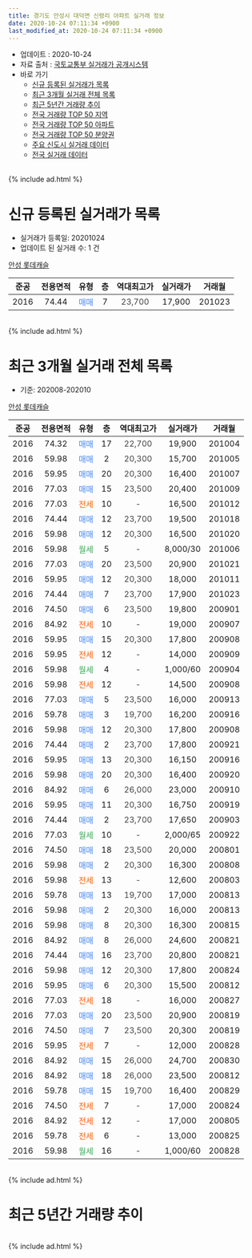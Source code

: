 ```yaml
---
title: 경기도 안성시 대덕면 신령리 아파트 실거래 정보
date: 2020-10-24 07:11:34 +0900
last_modified_at: 2020-10-24 07:11:34 +0900
---
```


* 업데이트 : 2020-10-24
* 자료 출처 : [국토교통부 실거래가 공개시스템](http://rt.molit.go.kr)
* 바로 가기
    * [신규 등록된 실거래가 목록](#신규-등록된-실거래가-목록)
    * [최근 3개월 실거래 전체 목록](#최근-3개월-실거래-전체-목록)
    * [최근 5년간 거래량 추이](#최근-5년간-거래량-추이)
    * [전국 거래량 TOP 50 지역](https://inasie.github.io/apt-trade-info/최근-3개월-전국에서-가장-거래가-많이-발생한-지역)
    * [전국 거래량 TOP 50 아파트](https://inasie.github.io/apt-trade-info/최근-3개월-전국에서-가장-거래가-많이-발생한-아파트)
    * [전국 거래량 TOP 50 분양권](https://inasie.github.io/apt-trade-info/최근-3개월-전국에서-가장-거래가-많이-발생한-분양권)
    * [주요 신도시 실거래 데이터](https://inasie.github.io/apt-trade-info/주요-신도시)
    * [전국 실거래 데이터](https://inasie.github.io/apt-trade-info/전국)
<br>
{% include ad.html %}
<br>

# 신규 등록된 실거래가 목록
* 실거래가 등록일: 20201024
* 업데이트 된 실거래 수: 1 건


[안성 롯데캐슬](https://search.naver.com/search.naver?query=%EA%B2%BD%EA%B8%B0%EB%8F%84+%EC%95%88%EC%84%B1%EC%8B%9C+%EB%8C%80%EB%8D%95%EB%A9%B4+%EC%8B%A0%EB%A0%B9%EB%A6%AC+%EC%95%88%EC%84%B1+%EB%A1%AF%EB%8D%B0%EC%BA%90%EC%8A%AC)

|준공|전용면적|유형|층|역대최고가|실거래가|거래월|
|:---:|:---:|:---:|:---:|:---:|:---:|:---:|
|2016|74.44|<span style="color:#4285f3">매매</span>|7|<span style="color:#444444">23,700</span>|17,900|201023|


<br>
{% include ad.html %}
<br>

# 최근 3개월 실거래 전체 목록
* 기준: 202008-202010


[안성 롯데캐슬](https://search.naver.com/search.naver?query=%EA%B2%BD%EA%B8%B0%EB%8F%84+%EC%95%88%EC%84%B1%EC%8B%9C+%EB%8C%80%EB%8D%95%EB%A9%B4+%EC%8B%A0%EB%A0%B9%EB%A6%AC+%EC%95%88%EC%84%B1+%EB%A1%AF%EB%8D%B0%EC%BA%90%EC%8A%AC)

|준공|전용면적|유형|층|역대최고가|실거래가|거래월|
|:---:|:---:|:---:|:---:|:---:|:---:|:---:|
|2016|74.32|<span style="color:#4285f3">매매</span>|17|<span style="color:#444444">22,700</span>|19,900|201004|
|2016|59.98|<span style="color:#4285f3">매매</span>|2|<span style="color:#444444">20,300</span>|15,700|201005|
|2016|59.95|<span style="color:#4285f3">매매</span>|20|<span style="color:#444444">20,300</span>|16,400|201007|
|2016|77.03|<span style="color:#4285f3">매매</span>|15|<span style="color:#444444">23,500</span>|20,400|201009|
|2016|77.03|<span style="color:#ff5a00">전세</span>|10|<span style="color:#444444">-</span>|16,500|201012|
|2016|74.44|<span style="color:#4285f3">매매</span>|12|<span style="color:#444444">23,700</span>|19,500|201018|
|2016|59.98|<span style="color:#4285f3">매매</span>|12|<span style="color:#444444">20,300</span>|16,500|201020|
|2016|59.98|<span style="color:#34a853">월세</span>|5|<span style="color:#444444">-</span>|8,000/30|201006|
|2016|77.03|<span style="color:#4285f3">매매</span>|20|<span style="color:#444444">23,500</span>|20,900|201021|
|2016|59.95|<span style="color:#4285f3">매매</span>|12|<span style="color:#444444">20,300</span>|18,000|201011|
|2016|74.44|<span style="color:#4285f3">매매</span>|7|<span style="color:#444444">23,700</span>|17,900|201023|
|2016|74.50|<span style="color:#4285f3">매매</span>|6|<span style="color:#444444">23,500</span>|19,800|200901|
|2016|84.92|<span style="color:#ff5a00">전세</span>|10|<span style="color:#444444">-</span>|19,000|200907|
|2016|59.95|<span style="color:#4285f3">매매</span>|15|<span style="color:#444444">20,300</span>|17,800|200908|
|2016|59.95|<span style="color:#ff5a00">전세</span>|12|<span style="color:#444444">-</span>|14,000|200909|
|2016|59.98|<span style="color:#34a853">월세</span>|4|<span style="color:#444444">-</span>|1,000/60|200904|
|2016|59.98|<span style="color:#ff5a00">전세</span>|12|<span style="color:#444444">-</span>|14,500|200908|
|2016|77.03|<span style="color:#4285f3">매매</span>|5|<span style="color:#444444">23,500</span>|16,000|200913|
|2016|59.78|<span style="color:#4285f3">매매</span>|3|<span style="color:#444444">19,700</span>|16,200|200916|
|2016|59.98|<span style="color:#4285f3">매매</span>|12|<span style="color:#444444">20,300</span>|17,800|200908|
|2016|74.44|<span style="color:#4285f3">매매</span>|2|<span style="color:#444444">23,700</span>|17,800|200921|
|2016|59.95|<span style="color:#4285f3">매매</span>|13|<span style="color:#444444">20,300</span>|16,150|200916|
|2016|59.98|<span style="color:#4285f3">매매</span>|20|<span style="color:#444444">20,300</span>|16,400|200920|
|2016|84.92|<span style="color:#4285f3">매매</span>|6|<span style="color:#444444">26,000</span>|23,000|200910|
|2016|59.95|<span style="color:#4285f3">매매</span>|11|<span style="color:#444444">20,300</span>|16,750|200919|
|2016|74.44|<span style="color:#4285f3">매매</span>|2|<span style="color:#444444">23,700</span>|17,650|200903|
|2016|77.03|<span style="color:#34a853">월세</span>|10|<span style="color:#444444">-</span>|2,000/65|200922|
|2016|74.50|<span style="color:#4285f3">매매</span>|18|<span style="color:#444444">23,500</span>|20,000|200801|
|2016|59.98|<span style="color:#4285f3">매매</span>|2|<span style="color:#444444">20,300</span>|16,300|200808|
|2016|59.98|<span style="color:#ff5a00">전세</span>|13|<span style="color:#444444">-</span>|12,600|200803|
|2016|59.78|<span style="color:#4285f3">매매</span>|13|<span style="color:#444444">19,700</span>|17,000|200813|
|2016|59.98|<span style="color:#4285f3">매매</span>|2|<span style="color:#444444">20,300</span>|16,000|200813|
|2016|59.98|<span style="color:#4285f3">매매</span>|8|<span style="color:#444444">20,300</span>|16,300|200815|
|2016|84.92|<span style="color:#4285f3">매매</span>|8|<span style="color:#444444">26,000</span>|24,600|200821|
|2016|74.44|<span style="color:#4285f3">매매</span>|16|<span style="color:#444444">23,700</span>|20,800|200821|
|2016|59.98|<span style="color:#4285f3">매매</span>|12|<span style="color:#444444">20,300</span>|17,800|200824|
|2016|59.95|<span style="color:#4285f3">매매</span>|6|<span style="color:#444444">20,300</span>|15,500|200812|
|2016|77.03|<span style="color:#ff5a00">전세</span>|18|<span style="color:#444444">-</span>|16,000|200827|
|2016|77.03|<span style="color:#4285f3">매매</span>|20|<span style="color:#444444">23,500</span>|20,900|200819|
|2016|74.50|<span style="color:#4285f3">매매</span>|7|<span style="color:#444444">23,500</span>|20,300|200819|
|2016|59.95|<span style="color:#ff5a00">전세</span>|7|<span style="color:#444444">-</span>|12,000|200828|
|2016|84.92|<span style="color:#4285f3">매매</span>|15|<span style="color:#444444">26,000</span>|24,700|200830|
|2016|84.92|<span style="color:#4285f3">매매</span>|18|<span style="color:#444444">26,000</span>|23,500|200812|
|2016|59.78|<span style="color:#4285f3">매매</span>|15|<span style="color:#444444">19,700</span>|16,400|200829|
|2016|74.50|<span style="color:#ff5a00">전세</span>|7|<span style="color:#444444">-</span>|17,000|200824|
|2016|84.92|<span style="color:#ff5a00">전세</span>|12|<span style="color:#444444">-</span>|17,000|200805|
|2016|59.78|<span style="color:#ff5a00">전세</span>|6|<span style="color:#444444">-</span>|13,000|200825|
|2016|59.98|<span style="color:#34a853">월세</span>|16|<span style="color:#444444">-</span>|1,000/60|200828|


<br>
{% include ad.html %}
<br>

# 최근 5년간 거래량 추이


<div style="width:100%;">
    <canvas id="deal_progress" height="200"></canvas>
</div>

<script>
new Chart(document.getElementById("deal_progress"), {
    type: 'line',
    data: {
        labels: ['201510','201511','201512','201601','201602','201603','201604','201605','201606','201607','201608','201609','201610','201611','201612','201701','201702','201703','201704','201705','201706','201707','201708','201709','201710','201711','201712','201801','201802','201803','201804','201805','201806','201807','201808','201809','201810','201811','201812','201901','201902','201903','201904','201905','201906','201907','201908','201909','201910','201911','201912','202001','202002','202003','202004','202005','202006','202007','202008','202009','202010'],
        datasets: [{
            label: '매매',
            pointRadius: 1,
            data: [0, 0, 0, 0, 0, 2, 2, 15, 7, 10, 2, 5, 4, 3, 8, 3, 7, 7, 12, 9, 6, 5, 5, 9, 6, 5, 10, 3, 7, 12, 9, 6, 9, 7, 9, 11, 7, 9, 9, 7, 7, 14, 10, 5, 10, 7, 15, 11, 15, 12, 22, 16, 15, 17, 13, 18, 24, 26, 14, 11, 9],
            borderColor: "rgba(255, 201, 14, 1)",
            backgroundColor: "rgba(255, 201, 14, 0.5)",
            fill: false,
            lineTension: 0
        },{
            label: '전월세',
            pointRadius: 1,
            data: [0, 0, 0, 23, 47, 54, 27, 15, 4, 8, 7, 1, 4, 4, 2, 1, 5, 2, 2, 3, 5, 5, 3, 6, 3, 7, 5, 13, 23, 23, 14, 9, 10, 10, 5, 7, 9, 5, 10, 6, 10, 11, 3, 6, 6, 12, 8, 6, 5, 7, 12, 10, 18, 11, 16, 8, 8, 5, 7, 5, 2],
            borderColor: "rgba(0, 141, 185, 1)",
            backgroundColor: "rgba(0, 141, 185, 0.5)",
            fill: false,
            lineTension: 0
        }
        ]
    },
    options: {
        responsive: true,
        title: {
            display: false
        },
        tooltips: {
            mode: 'index',
            intersect: false
        },
        hover: {
            mode: 'nearest',
            intersect: true
        },
        scales: {
            xAxes: [{
                display: true,
                scaleLabel: {
                    display: true,
                    labelString: '년/월'
                }
            }],
            yAxes: [{
                display: true,
                ticks: {
                    suggestedMin: 0,
                },
                scaleLabel: {
                    display: true,
                    labelString: '실거래 수'
                }
            }]
        }
    }
});

</script>


<br>
{% include ad.html %}
<br>

